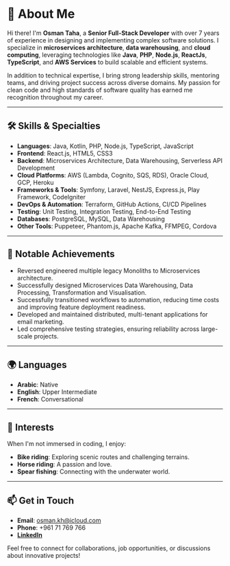 # 👋 About Me

Hi there! I'm **Osman Taha**, a **Senior Full-Stack Developer** with over 7 years of experience in designing and implementing complex software solutions. I specialize in **microservices architecture**, **data warehousing**, and **cloud computing**, leveraging technologies like **Java**, **PHP**, **Node.js**, **ReactJs**, **TypeScript**, and **AWS Services** to build scalable and efficient systems.

In addition to technical expertise, I bring strong leadership skills, mentoring teams, and driving project success across diverse domains. My passion for clean code and high standards of software quality has earned me recognition throughout my career.

---

## 🛠 Skills & Specialties

- **Languages**: Java, Kotlin, PHP, Node.js, TypeScript, JavaScript  
- **Frontend**: React.js, HTML5, CSS3  
- **Backend**: Microservices Architecture, Data Warehousing, Serverless API Development  
- **Cloud Platforms**: AWS (Lambda, Cognito, SQS, RDS), Oracle Cloud, GCP, Heroku  
- **Frameworks & Tools**: Symfony, Laravel, NestJS, Express.js, Play Framework, CodeIgniter  
- **DevOps & Automation**: Terraform, GitHub Actions, CI/CD Pipelines  
- **Testing**: Unit Testing, Integration Testing, End-to-End Testing  
- **Databases**: PostgreSQL, MySQL, Data Warehousing  
- **Other Tools**: Puppeteer, Phantom.js, Apache Kafka, FFMPEG, Cordova  

---

## 🚀 Notable Achievements
- Reversed engineered multiple legacy Monoliths to Microservices architecture.
- Successfully designed Microservices Data Warehousing, Data Processing, Transformation and Visualisation. 
- Successfully transitioned workflows to automation, reducing time costs and improving feature deployment readiness.  
- Developed and maintained distributed, multi-tenant applications for email marketing.  
- Led comprehensive testing strategies, ensuring reliability across large-scale projects.  

---

## 🌍 Languages  
- **Arabic**: Native  
- **English**: Upper Intermediate  
- **French**: Conversational  

---

## 🌟 Interests  
When I'm not immersed in coding, I enjoy:  
- **Bike riding**: Exploring scenic routes and challenging terrains.  
- **Horse riding**: A passion and love.  
- **Spear fishing**: Connecting with the underwater world.  

---

## 📫 Get in Touch  
- **Email**: [osman.kh@icloud.com](mailto:osman.kh@icloud.com)  
- **Phone**: +961 71 769 766  
- **[LinkedIn](https://www.linkedin.com/in/osman--taha)** 

Feel free to connect for collaborations, job opportunities, or discussions about innovative projects!
